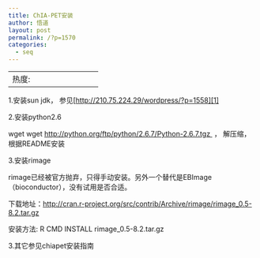 ```yaml
---
title: ChIA-PET安装
author: 悟道
layout: post
permalink: /?p=1570
categories:
  - seq
---
```

<table>
  <tr cellpadding=0><td>
    热度:
  </td><td cellpadding=0><img src='http://210.75.224.29/wordpress/wp-content/plugins/statpresscn/images/sun.gif' width=10 height=10 border=0 /></td><td cellpadding=0><img src='http://210.75.224.29/wordpress/wp-content/plugins/statpresscn/images/sun_dark.gif' width=10 height=10 border=0 /></td><td cellpadding=0><img src='http://210.75.224.29/wordpress/wp-content/plugins/statpresscn/images/sun_dark.gif' width=10 height=10 border=0 /></td><td cellpadding=0><img src='http://210.75.224.29/wordpress/wp-content/plugins/statpresscn/images/sun_dark.gif' width=10 height=10 border=0 /></td><td cellpadding=0><img src='http://210.75.224.29/wordpress/wp-content/plugins/statpresscn/images/sun_dark.gif' width=10 height=10 border=0 /></td></tr>
</table>

1.安装sun jdk， 参见[http://210.75.224.29/wordpress/?p=1558][1]

2.安装python2.6

wget wget http://python.org/ftp/python/2.6.7/Python-2.6.7.tgz  ， 解压缩， 根据README安装

3.安装rimage

rimage已经被官方抛弃，只得手动安装。另外一个替代是EBImage（bioconductor），没有试用是否合适。

下载地址：http://cran.r-project.org/src/contrib/Archive/rimage/rimage_0.5-8.2.tar.gz

安装方法: R CMD INSTALL rimage_0.5-8.2.tar.gz

3.其它参见chiapet安装指南

&nbsp;

&nbsp;

 [1]: http://210.75.224.29/wordpress/?p=1558 "Ubuntu 11.10 下安装 JDK_6_27"